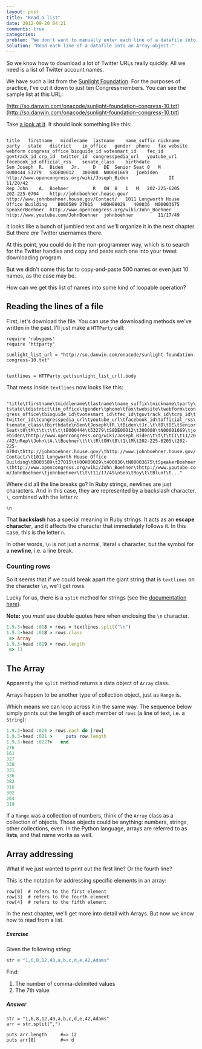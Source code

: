 ```yaml
---
layout: post
title: "Read a list"
date: 2012-09-20 04:21
comments: true
categories: 
problem: "We don't want to manually enter each line of a datafile into our program."
solution: "Read each line of a datafile into an Array object."
---
```


So we know how to download a lot of Twitter URLs really quickly. All we need is a list of Twitter account names.

We have such a list from the [Sunlight Foundation](http://services.sunlightlabs.com/). For the purposes of practice, I've cut it down to just ten Congressmembers. You can see the sample list at this URL:

[http://so.danwin.com/onacode/sunlight-foundation-congress-10.txt](http://so.danwin.com/onacode/sunlight-foundation-congress-10.txt)

Take [a look at it](http://so.danwin.com/onacode/sunlight-foundation-congress-10.txt). It should look something like this:

<code>
title	firstname	middlename	lastname	name_suffix	nickname	party	state	district	in_office	gender	phone	fax	website	webform	congress_office	bioguide_id	votesmart_id	fec_id	govtrack_id	crp_id	twitter_id	congresspedia_url	youtube_url	facebook_id	official_rss	senate_class	birthdate
Sen	Joseph	R.	Biden	Jr.		D	DE	Senior Seat	0	M						B000444	53279	S8DE00012	300008	N00001669	joebiden	http://www.opencongress.org/wiki/Joseph_Biden				II	11/20/42
Rep	John	A.	Boehner			R	OH	8	1	M	202-225-6205	202-225-0704	http://johnboehner.house.gov/	http://www.johnboehner.house.gov/Contact/	1011 Longworth House Office Building	B000589	27015	H0OH08029	400036	N00003675	SpeakerBoehner	http://www.opencongress.org/wiki/John_Boehner	http://www.youtube.com/JohnBoehner	johnboehner			11/17/49
</code>


It looks like a bunch of jumbled text and we'll organize it in the next chapter. But there *are* Twitter usernames there.

At this point, you could do it the non-programmer way, which is to search for the Twitter handles and copy and paste each one into your tweet downloading program.

But we didn't come this far to copy-and-paste 500 names or even just 10 names, as the case may be. 

How can we get this list of names into some kind of loopable operation?


## Reading the lines of a file

First, let's download the file. You can use the downloading methods we've written in the past. I'll just make a `HTTParty` call:

```
require 'rubygems'
require 'httparty'

sunlight_list_url = "http://so.danwin.com/onacode/sunlight-foundation-congress-10.txt"


textlines = HTTParty.get(sunlight_list_url).body
```

That mess inside `textlines` now looks like this:

<code>
"title\tfirstname\tmiddlename\tlastname\tname_suffix\tnickname\tparty\tstate\tdistrict\tin_office\tgender\tphone\tfax\twebsite\twebform\tcongress_office\tbioguide_id\tvotesmart_id\tfec_id\tgovtrack_id\tcrp_id\ttwitter_id\tcongresspedia_url\tyoutube_url\tfacebook_id\tofficial_rss\tsenate_class\tbirthdate\nSen\tJoseph\tR.\tBiden\tJr.\t\tD\tDE\tSenior Seat\t0\tM\t\t\t\t\t\tB000444\t53279\tS8DE00012\t300008\tN00001669\tjoebiden\thttp://www.opencongress.org/wiki/Joseph_Biden\t\t\t\tII\t11/20/42\nRep\tJohn\tA.\tBoehner\t\t\tR\tOH\t8\t1\tM\t202-225-6205\t202-225-0704\thttp://johnboehner.house.gov/\thttp://www.johnboehner.house.gov/Contact/\t1011 Longworth House Office Building\tB000589\t27015\tH0OH08029\t400036\tN00003675\tSpeakerBoehner\thttp://www.opencongress.org/wiki/John_Boehner\thttp://www.youtube.com/JohnBoehner\tjohnboehner\t\t\t11/17/49\nSen\tRoy\t\tBlunt\t..."
</code>

Where did all the line breaks go? In Ruby strings, newlines are just characters. And in this case, they are represented by a backslash character, `\`, combined with the letter `n`:

`\n`

That **backslash** has a special meaning in Ruby strings. It acts as an **escape character**, and it affects the character that immediately follows it. In this case, this is the letter `n`. 

In other words, `\n` is not just a normal, literal `n` character, but the symbol for a **newline**, i.e. a line break.


### Counting rows

So it seems that if we could break apart the giant string that is `textlines` on the character `\n`, we'll get rows.

Lucky for us, there is a `split` method for strings (see the [documentation here](http://www.ruby-doc.org/core-1.9.3/String.html)).

**Note:** you *must* use double quotes here when enclosing the `\n` character.

``` ruby irb
1.9.3-head :018 > rows = textlines.split("\n")
1.9.3-head :018 > rows.class
 => Array 
1.9.3-head :019 > rows.length
 => 11 
```

## The Array

Apparently the `split` method returns a data object of `Array` class.

Arrays happen to be another type of collection object, just as `Range` is.

Which means we can loop across it in the same way. The sequence below simply prints out the length of each member of `rows` (a line of text, i.e. a `String`):


``` ruby irb
1.9.3-head :020 > rows.each do |row|
1.9.3-head :021 >     puts row.length
1.9.3-head :022?>   end
276
161
327
338
331
336
382
316
302
264
319
```

If a `Range` was a collection of numbers, think of the `Array` class as a collection of objects. Those objects could be anything: numbers, strings, other collections, even. In the Python language, arrays are referred to as **lists**, and that name works as well.


## Array addressing

What if we just wanted to print out the first line? Or the fourth line?

This is the notation for addressing specific elements in an array:

```
row[0]	# refers to the first element
row[3]	# refers to the fourth element
row[4]	# refers to the fifth element
```


In the next chapter, we'll get more into detail with Arrays. But now we know how to read from a list.

##### Exercise

Given the following string:

``` ruby
str = "1,6,8,12,40,a,b,c,d,e,42,Adams"
```

Find:

1. The number of comma-delimited values
2. The 7th value


##### Answer
```
str = "1,6,8,12,40,a,b,c,d,e,42,Adams"
arr = str.split(",")

puts arr.length 	#=> 12
puts arr[8]			#=> d
```




